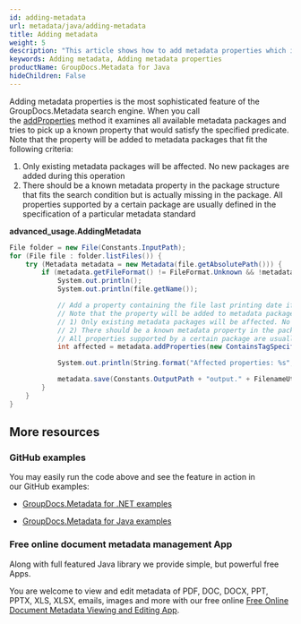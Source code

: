 ```yaml
---
id: adding-metadata
url: metadata/java/adding-metadata
title: Adding metadata
weight: 5
description: "This article shows how to add metadata properties which is the most sophisticated feature of the GroupDocs.Metadata Java search engine"
keywords: Adding metadata, Adding metadata properties
productName: GroupDocs.Metadata for Java
hideChildren: False
---
```

Adding metadata properties is the most sophisticated feature of the GroupDocs.Metadata search engine. When you call the [addProperties](https://apireference.groupdocs.com/metadata/java/com.groupdocs.metadata/Metadata#addProperties(com.groupdocs.metadata.search.Specification,%20com.groupdocs.metadata.core.PropertyValue)) method it examines all available metadata packages and tries to pick up a known property that would satisfy the specified predicate. Note that the property will be added to metadata packages that fit the following criteria: 

1.  Only existing metadata packages will be affected. No new packages are added during this operation
2.  There should be a known metadata property in the package structure that fits the search condition but is actually missing in the package. All properties supported by a certain package are usually defined in the specification of a particular metadata standard

**advanced\_usage.AddingMetadata**

```csharp
File folder = new File(Constants.InputPath);
for (File file : folder.listFiles()) {
    try (Metadata metadata = new Metadata(file.getAbsolutePath())) {
        if (metadata.getFileFormat() != FileFormat.Unknown && !metadata.getDocumentInfo().isEncrypted()) {
            System.out.println();
            System.out.println(file.getName());

            // Add a property containing the file last printing date if it's missing
            // Note that the property will be added to metadata packages that satisfy the following criteria:
            // 1) Only existing metadata packages will be affected. No new packages are added during this operation
            // 2) There should be a known metadata property in the package structure that fits the search condition but is actually missing in the package.
            // All properties supported by a certain package are usually defined in the specification of a particular metadata standard
            int affected = metadata.addProperties(new ContainsTagSpecification(Tags.getTime().getPrinted()), new PropertyValue(new Date()));

            System.out.println(String.format("Affected properties: %s", affected));

            metadata.save(Constants.OutputPath + "output." + FilenameUtils.getExtension(file.getName()));
        }
    }
}
```

## More resources

### GitHub examples

You may easily run the code above and see the feature in action in our GitHub examples:

*   [GroupDocs.Metadata for .NET examples](https://github.com/groupdocs-metadata/GroupDocs.Metadata-for-.NET)
    
*   [GroupDocs.Metadata for Java examples](https://github.com/groupdocs-metadata/GroupDocs.Metadata-for-Java)
    

### Free online document metadata management App

Along with full featured Java library we provide simple, but powerful free Apps.

You are welcome to view and edit metadata of PDF, DOC, DOCX, PPT, PPTX, XLS, XLSX, emails, images and more with our free online [Free Online Document Metadata Viewing and Editing App](https://products.groupdocs.app/metadata).
